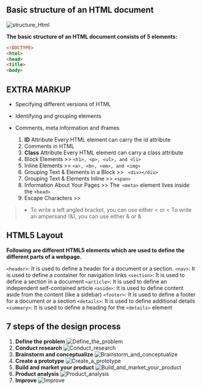 ## Basic structure of an HTML document

![structure_Html](https://stuyhsdesign.files.wordpress.com/2015/09/basic-structure.png)

**The basic structure of an HTML document consists of 5 elements:**

```html
<!DOCTYPE>
<html>
<head>
<title>
<body>
```

## EXTRA MARKUP
+ Specifying different versions of HTML
+ Identifying and grouping elements
+ Comments, meta information and iframes
  
  1. **ID** Attribute Every HTML element can carry the id attribute
  2. Comments in HTML
  3. **Class** Attribute Every HTML element can carry a class attribute
  4. Block Elements >> ```<h1>, <p>, <ul>, and <li>```
  5. Inline Elements >>  ```<a>, <b>, <em>, and <img>```
  6. Grouping Text & Elements in a Block >> ``` <div></div>```
  7. Grouping Text & Elements Inline >> ```<span>```
  8. Information About Your Pages >> The``` <meta>``` element lives inside the ```<head>```
  9. Escape Characters >>
> * To write a left angled bracket, you can use either < or <
To write an ampersand (&), you can use either & or &

## HTML5 Layout

**Following are different HTML5 elements which are used to define the different parts of a webpage.**

```<header>```: It is used to define a header for a document or a section.
```<nav>```: It is used to define a container for navigation links
```<section>```: It is used to define a section in a document
```<article>```: It is used to define an independent self-contained article
```<aside>```: It is used to define content aside from the content (like a sidebar)
```<footer>```: It is used to define a footer for a document or a section
```<details>```: It is used to define additional details
```<summary>```: It is used to define a heading for the ```<details>``` element

## 7 steps of the design process
1. **Define the problem**
![Define_the_problem](https://epiccollaboration.com/system/files/493917351.jpg)
2. **Conduct research** 
![Conduct_research](https://blogs.canterbury.ac.uk/studentnews/wp-content/uploads/sites/425/2020/04/shutterstock_251529133.jpg)
3. **Brainstorm and conceptualize**
![Brainstorm_and_conceptualize](https://c8.alamy.com/comp/H90KKW/conceptualize-concept-innovation-ideas-concept-H90KKW.jpg)
4. **Create a prototype**
![Create_a_prototype](https://careerfoundry.com/en/blog/uploads/prototyping.png)
5. **Build and market your product**
![Build_and_market_your_product](https://miro.medium.com/max/1540/0*9S7Gcne6CQRYCDzr.jpg)
6. **Product analysis**
![Product_analysis](https://mms.businesswire.com/media/20190619005560/en/728721/5/Competitive_product_analysis_%281%29.jpg)
7. **Improve**
![Improve](https://img.money.com/2020/06/creditscore.jpg?quality=60&w=800)
